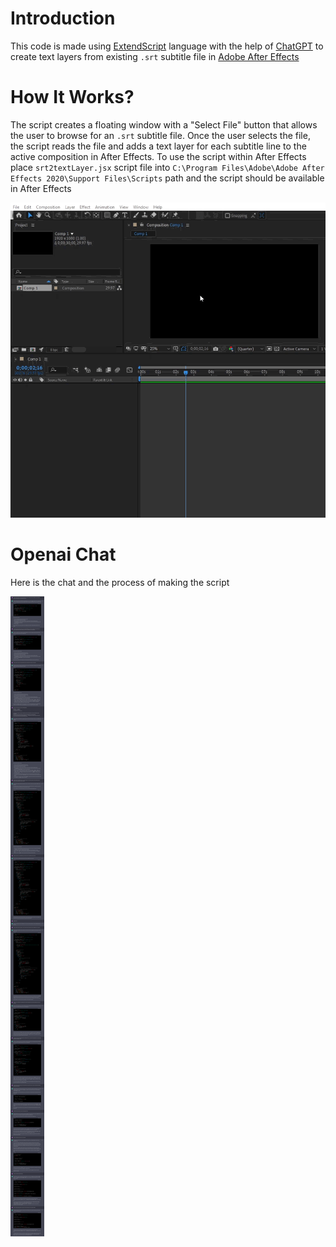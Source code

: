 # Introduction
This code is made using [ExtendScript](https://extendscript.docsforadobe.dev/introduction/extendscript-overview.html) language with the help of [ChatGPT](https://openai.com/blog/chatgpt) to create text layers from existing ```.srt``` subtitle file in [Adobe After Effects](https://www.adobe.com/mena_en/products/aftereffects.html)

# How It Works?
The script creates a floating window with a "Select File" button that allows the user to browse for an ```.srt``` subtitle file. Once the user selects the file, the script reads the file and adds a text layer for each subtitle line to the active composition in After Effects.
To use the script within After Effects place ```srt2textLayer.jsx``` script file into ```C:\Program Files\Adobe\Adobe After Effects 2020\Support Files\Scripts``` path and the script should be available in After Effects

![demo](imgs/demo.gif)

# Openai Chat
Here is the chat and the process of making the script

![chat](imgs/chat.openai.com.png)